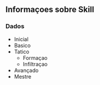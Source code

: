 ﻿## Informaçoes sobre Skill

### Dados

- Inicial
- Basico
- Tatico
    - Formaçao
    - Infiltraçao
- Avançado
- Mestre